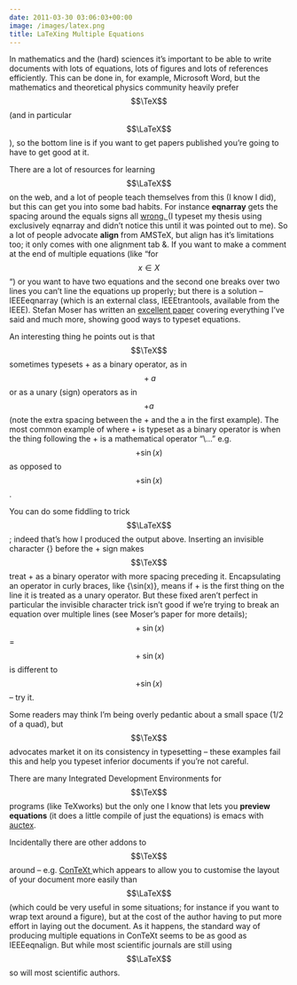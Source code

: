 ```yaml
---
date: 2011-03-30 03:06:03+00:00
image: /images/latex.png
title: LaTeXing Multiple Equations
---
```


In mathematics and the (hard) sciences it’s important to be able to write documents with lots of equations, lots of figures and lots of references efficiently. This can be done in, for example, Microsoft Word, but the mathematics and theoretical physics community heavily prefer  $$\TeX$$  (and in particular  $$\LaTeX$$ ), so the bottom line is if you want to get papers published you’re going to have to get good at it.


There are a lot of resources for learning  $$\LaTeX$$  on the web, and a lot of people teach themselves from this (I know I did), but this can get you into some bad habits. For instance **eqnarray** gets the spacing around the equals signs all [wrong. ](http://www.tug.org/pracjourn/2006-4/madsen/madsen.pdf)(I typeset my thesis using exclusively eqnarray and didn’t notice this until it was pointed out to me). So a lot of people advocate **align** from AMSTeX, but align has it’s limitations too; it only comes with one alignment tab &. If you want to make a comment at the end of multiple equations (like “for  $$x \in X$$ “) or you want to have two equations and the second one breaks over two lines you can’t line the equations up properly; but there is a solution – IEEEeqnarray (which is an external class, IEEEtrantools, available from the IEEE). Stefan Moser has written an [excellent paper](http://moser.cm.nctu.edu.tw/docs/typeset_equations.pdf) covering everything I’ve said and much more, showing good ways to typeset equations.


<!--more-->


An interesting thing he points out is that  $$\TeX$$  sometimes typesets + as a binary operator, as in  $${} + a$$  or as a unary (sign) operators as in  $$+ a$$  (note the extra spacing between the + and the a in the first example). The most common example of where + is typeset as a binary operator is when the thing following the + is a mathematical operator “\…” e.g. $$+ \sin(x)$$ as opposed to $$+ {\sin(x)}$$.


You can do some fiddling to trick  $$\LaTeX$$ ; indeed that’s how I produced the output above. Inserting an invisible character {} before the + sign makes  $$\TeX$$  treat + as a binary operator with more spacing preceding it. Encapsulating an operator in curly braces, like {\sin(x)}, means if + is the first thing on the line it is treated as a unary operator. But these fixed aren’t perfect in particular the invisible character trick isn’t good if we’re trying to break an equation over multiple lines (see Moser’s paper for more details); $${} + {\sin(x)}$$ = $${} + \sin(x)$$ is different to $$+ \sin(x)$$ – try it.


Some readers may think I’m being overly pedantic about a small space (1/2 of a quad), but  $$\TeX$$  advocates market it on its consistency in typesetting – these examples fail this and help you typeset inferior documents if you’re not careful.


There are many Integrated Development Environments for  $$\TeX$$  programs (like TeXworks) but the only one I know that lets you **preview equations** (it does a little compile of just the equations) is emacs with [auctex](http://www.gnu.org/software/auctex/preview-latex.html).


Incidentally there are other addons to  $$\TeX$$  around – e.g. [ConTeXt ](http://wiki.contextgarden.net/Main_Page)which appears to allow you to customise the layout of your document more easily than  $$\LaTeX$$  (which could be very useful in some situations; for instance if you want to wrap text around a figure), but at the cost of the author having to put more effort in laying out the document. As it happens, the standard way of producing multiple equations in ConTeXt seems to be as good as IEEEeqnalign. But while most scientific journals are still using  $$\LaTeX$$  so will most scientific authors.